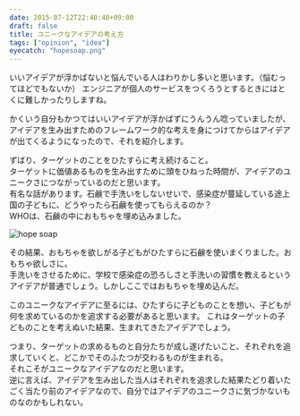 ```yaml
---
date: 2015-07-12T22:40:40+09:00
draft: false
title: ユニークなアイデアの考え方 
tags: ["opinion", "idea"]
eyecatch: "hopesoap.png"
---
```


いいアイデアが浮かばないと悩んでいる人はわりかし多いと思います。（悩むってほどでもないか） 
エンジニアが個人のサービスをつくろうとするときにはとくに難しかったりしますね。

かくいう自分もかつてはいいアイデアが浮かばずにうんうん唸っていましたが、アイデアを生み出すためのフレームワーク的な考えを身につけてからはアイデアが出てくるようになったので、それを紹介します。

ずばり、ターゲットのことをひたすらに考え続けること。  
ターゲットに価値あるものを生み出すために頭をひねった時間が、アイデアのユニークさにつながっているのだと思います。  
有名な話があります。石鹸で手洗いをしないせいで、感染症が蔓延している途上国の子どもに、どうやったら石鹸を使ってもらえるのか？  
WHOは、石鹸の中におもちゃを埋め込みました。

![hope soap](/images/hopesoap.png 'hopesoap')

その結果、おもちゃを欲しがる子どもがひたすらに石鹸を使いまくりました。おもちゃ欲しさに。  
手洗いをさせるために、学校で感染症の恐ろしさと手洗いの習慣を教えるというアイデアが普通でしょう。しかしここではおもちゃを埋め込んだ。

このユニークなアイデアに至るには、ひたすらに子どものことを想い、子どもが何を求めているのかを追求する必要があると思います。
これはターゲットの子どものことを考えぬいた結果、生まれてきたアイデアでしょう。

つまり、ターゲットの求めるものと自分たちが成し遂げたいこと、それぞれを追求していくと、どこかでそのふたつが交わるものが生まれる。  
それこそがユニークなアイデアなのだと思います。  
逆に言えば、アイデアを生み出した当人はそれぞれを追求した結果たどり着いたごく当たり前のアイデアなので、自分ではアイデアのユニークさに気づかないものなのかもしれない。






